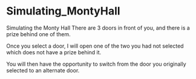 # Simulating_MontyHall
Simulating the Monty Hall
There are 3 doors in front of you, and there is a prize behind one of them.

Once you select a door, I will open one of the two you had not selected which does not have a prize behind it.

You will then have the opportunity to switch from the door you originally selected to an alternate door.
